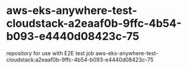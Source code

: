 # aws-eks-anywhere-test-cloudstack-a2eaaf0b-9ffc-4b54-b093-e4440d08423c-75
repository for use with E2E test job aws-eks-anywhere-test-cloudstack:a2eaaf0b-9ffc-4b54-b093-e4440d08423c-75
